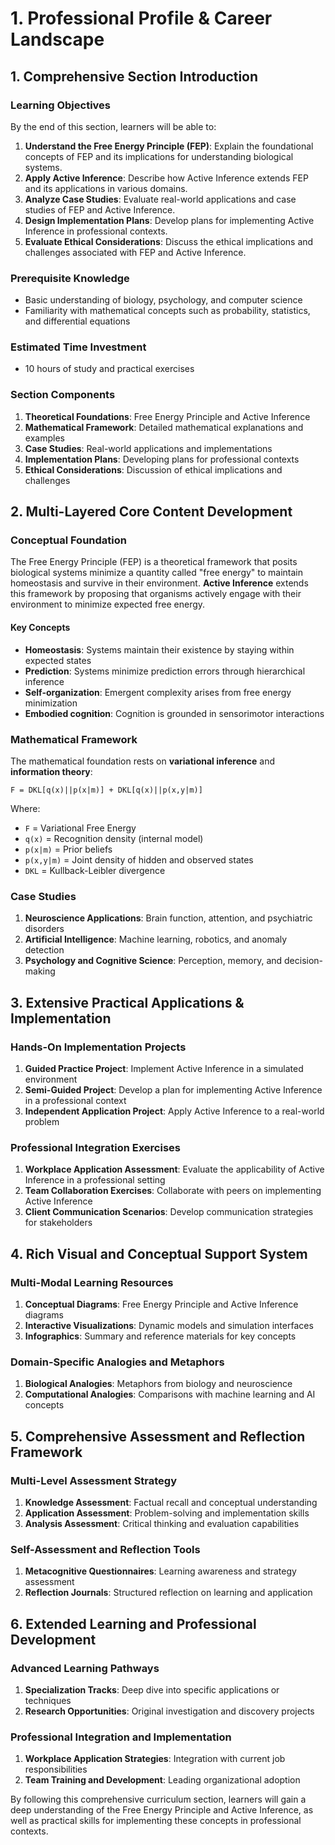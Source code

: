 # 1. Professional Profile & Career Landscape

## 1. Comprehensive Section Introduction

### Learning Objectives

By the end of this section, learners will be able to:

1. **Understand the Free Energy Principle (FEP)**: Explain the foundational concepts of FEP and its implications for understanding biological systems.
2. **Apply Active Inference**: Describe how Active Inference extends FEP and its applications in various domains.
3. **Analyze Case Studies**: Evaluate real-world applications and case studies of FEP and Active Inference.
4. **Design Implementation Plans**: Develop plans for implementing Active Inference in professional contexts.
5. **Evaluate Ethical Considerations**: Discuss the ethical implications and challenges associated with FEP and Active Inference.

### Prerequisite Knowledge

- Basic understanding of biology, psychology, and computer science
- Familiarity with mathematical concepts such as probability, statistics, and differential equations

### Estimated Time Investment

- 10 hours of study and practical exercises

### Section Components

1. **Theoretical Foundations**: Free Energy Principle and Active Inference
2. **Mathematical Framework**: Detailed mathematical explanations and examples
3. **Case Studies**: Real-world applications and implementations
4. **Implementation Plans**: Developing plans for professional contexts
5. **Ethical Considerations**: Discussion of ethical implications and challenges

## 2. Multi-Layered Core Content Development

### Conceptual Foundation

The Free Energy Principle (FEP) is a theoretical framework that posits biological systems minimize a quantity called "free energy" to maintain homeostasis and survive in their environment. **Active Inference** extends this framework by proposing that organisms actively engage with their environment to minimize expected free energy.

#### Key Concepts

- **Homeostasis**: Systems maintain their existence by staying within expected states
- **Prediction**: Systems minimize prediction errors through hierarchical inference
- **Self-organization**: Emergent complexity arises from free energy minimization
- **Embodied cognition**: Cognition is grounded in sensorimotor interactions

### Mathematical Framework

The mathematical foundation rests on **variational inference** and **information theory**:

```mathematical
F = DKL[q(x)||p(x|m)] + DKL[q(x)||p(x,y|m)]
```

Where:

- `F` = Variational Free Energy
- `q(x)` = Recognition density (internal model)
- `p(x|m)` = Prior beliefs
- `p(x,y|m)` = Joint density of hidden and observed states
- `DKL` = Kullback-Leibler divergence

### Case Studies

1. **Neuroscience Applications**: Brain function, attention, and psychiatric disorders
2. **Artificial Intelligence**: Machine learning, robotics, and anomaly detection
3. **Psychology and Cognitive Science**: Perception, memory, and decision-making

## 3. Extensive Practical Applications & Implementation

### Hands-On Implementation Projects

1. **Guided Practice Project**: Implement Active Inference in a simulated environment
2. **Semi-Guided Project**: Develop a plan for implementing Active Inference in a professional context
3. **Independent Application Project**: Apply Active Inference to a real-world problem

### Professional Integration Exercises

1. **Workplace Application Assessment**: Evaluate the applicability of Active Inference in a professional setting
2. **Team Collaboration Exercises**: Collaborate with peers on implementing Active Inference
3. **Client Communication Scenarios**: Develop communication strategies for stakeholders

## 4. Rich Visual and Conceptual Support System

### Multi-Modal Learning Resources

1. **Conceptual Diagrams**: Free Energy Principle and Active Inference diagrams
2. **Interactive Visualizations**: Dynamic models and simulation interfaces
3. **Infographics**: Summary and reference materials for key concepts

### Domain-Specific Analogies and Metaphors

1. **Biological Analogies**: Metaphors from biology and neuroscience
2. **Computational Analogies**: Comparisons with machine learning and AI concepts

## 5. Comprehensive Assessment and Reflection Framework

### Multi-Level Assessment Strategy

1. **Knowledge Assessment**: Factual recall and conceptual understanding
2. **Application Assessment**: Problem-solving and implementation skills
3. **Analysis Assessment**: Critical thinking and evaluation capabilities

### Self-Assessment and Reflection Tools

1. **Metacognitive Questionnaires**: Learning awareness and strategy assessment
2. **Reflection Journals**: Structured reflection on learning and application

## 6. Extended Learning and Professional Development

### Advanced Learning Pathways

1. **Specialization Tracks**: Deep dive into specific applications or techniques
2. **Research Opportunities**: Original investigation and discovery projects

### Professional Integration and Implementation

1. **Workplace Application Strategies**: Integration with current job responsibilities
2. **Team Training and Development**: Leading organizational adoption

By following this comprehensive curriculum section, learners will gain a deep understanding of the Free Energy Principle and Active Inference, as well as practical skills for implementing these concepts in professional contexts.